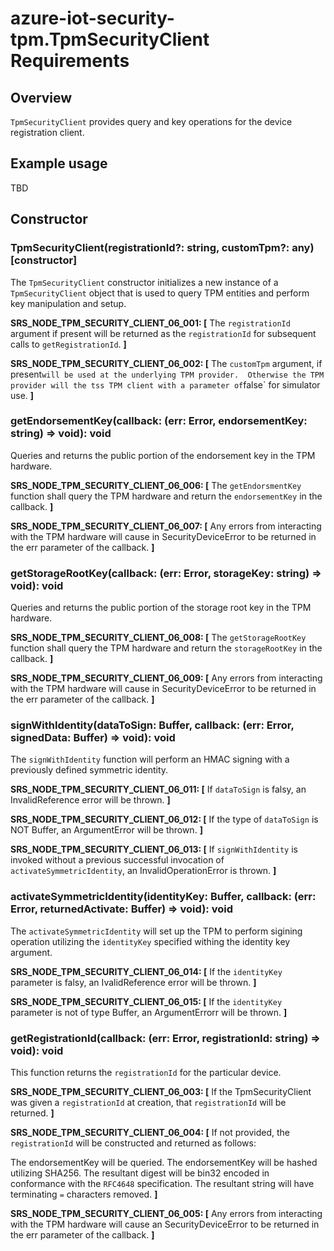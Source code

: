 # azure-iot-security-tpm.TpmSecurityClient Requirements

## Overview
`TpmSecurityClient` provides query and key operations for the device registration client.

## Example usage
TBD

## Constructor

### TpmSecurityClient(registrationId?: string, customTpm?: any) [constructor]

The `TpmSecurityClient` constructor initializes a new instance of a `TpmSecurityClient` object that is used to query TPM entities and perform key manipulation and setup.

**SRS_NODE_TPM_SECURITY_CLIENT_06_001: [** The `registrationId` argument if present will be returned as the `registrationId` for subsequent calls to `getRegistrationId`. **]**

**SRS_NODE_TPM_SECURITY_CLIENT_06_002: [** The `customTpm` argument, if present` will be used at the underlying TPM provider.  Otherwise the TPM provider will the tss TPM client with a parameter of `false` for simulator use. **]**

### getEndorsementKey(callback: (err: Error, endorsementKey: string) => void): void

Queries and returns the public portion of the endorsement key in the TPM hardware.

**SRS_NODE_TPM_SECURITY_CLIENT_06_006: [** The `getEndorsmentKey` function shall query the TPM hardware and return the `endorsementKey` in the callback. **]**

**SRS_NODE_TPM_SECURITY_CLIENT_06_007: [** Any errors from interacting with the TPM hardware will cause in SecurityDeviceError to be returned in the err parameter of the callback. **]**

### getStorageRootKey(callback: (err: Error, storageKey: string) => void): void

Queries and returns the public portion of the storage root key in the TPM hardware.

**SRS_NODE_TPM_SECURITY_CLIENT_06_008: [** The `getStorageRootKey` function shall query the TPM hardware and return the `storageRootKey` in the callback. **]**

**SRS_NODE_TPM_SECURITY_CLIENT_06_009: [** Any errors from interacting with the TPM hardware will cause in SecurityDeviceError to be returned in the err parameter of the callback. **]**

### signWithIdentity(dataToSign: Buffer, callback: (err: Error, signedData: Buffer) => void): void

The `signWithIdentity` function will perform an HMAC signing with a previously defined symmetric identity.

**SRS_NODE_TPM_SECURITY_CLIENT_06_011: [** If `dataToSign` is falsy, an InvalidReference error will be thrown. **]**

**SRS_NODE_TPM_SECURITY_CLIENT_06_012: [** If the type of `dataToSign` is NOT Buffer, an ArgumentError will be thrown. **]**

**SRS_NODE_TPM_SECURITY_CLIENT_06_013: [** If `signWithIdentity` is invoked without a previous successful invocation of `activateSymmetricIdentity`, an InvalidOperationError is thrown. **]**

### activateSymmetricIdentity(identityKey: Buffer, callback: (err: Error, returnedActivate: Buffer) => void): void

The `activateSymmetricIdentity` will set up the TPM to perform sigining operation utilizing the `identityKey` specified withing the identity key argument.

**SRS_NODE_TPM_SECURITY_CLIENT_06_014: [** If the `identityKey` parameter is falsy, an IvalidReference error will be thrown. **]**

**SRS_NODE_TPM_SECURITY_CLIENT_06_015: [** If the `identityKey` parameter is not of type Buffer, an ArgumentErrorr will be thrown. **]**

### getRegistrationId(callback: (err: Error, registrationId: string) => void): void

This function returns the `registrationId` for the particular device.

**SRS_NODE_TPM_SECURITY_CLIENT_06_003: [** If the TpmSecurityClient was given a `registrationId` at creation, that `registrationId` will be returned. **]**

**SRS_NODE_TPM_SECURITY_CLIENT_06_004: [** If not provided, the `registrationId` will be constructed and returned as follows:

The endorsementKey will be queried.
The endorsementKey will be hashed utilizing SHA256.
The resultant digest will be bin32 encoded in conformance with the `RFC4648` specification.
The resultant string will have terminating `=` characters removed. **]**

**SRS_NODE_TPM_SECURITY_CLIENT_06_005: [** Any errors from interacting with the TPM hardware will cause an SecurityDeviceError to be returned in the err parameter of the callback. **]**